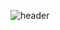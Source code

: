 ![header](https://capsule-render.vercel.app/api?type=wave&color=auto&height=300&section=header&text=welcome%20render&fontSize=90)

